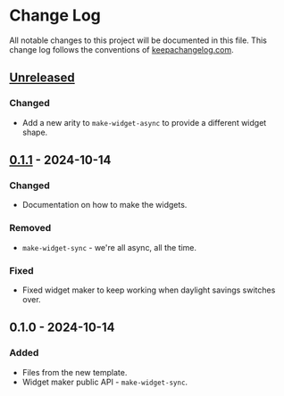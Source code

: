 # Change Log
All notable changes to this project will be documented in this file. This change log follows the conventions of [keepachangelog.com](http://keepachangelog.com/).

## [Unreleased]
### Changed
- Add a new arity to `make-widget-async` to provide a different widget shape.

## [0.1.1] - 2024-10-14
### Changed
- Documentation on how to make the widgets.

### Removed
- `make-widget-sync` - we're all async, all the time.

### Fixed
- Fixed widget maker to keep working when daylight savings switches over.

## 0.1.0 - 2024-10-14
### Added
- Files from the new template.
- Widget maker public API - `make-widget-sync`.

[Unreleased]: https://sourcehost.site/your-name/learn-clojure/compare/0.1.1...HEAD
[0.1.1]: https://sourcehost.site/your-name/learn-clojure/compare/0.1.0...0.1.1
